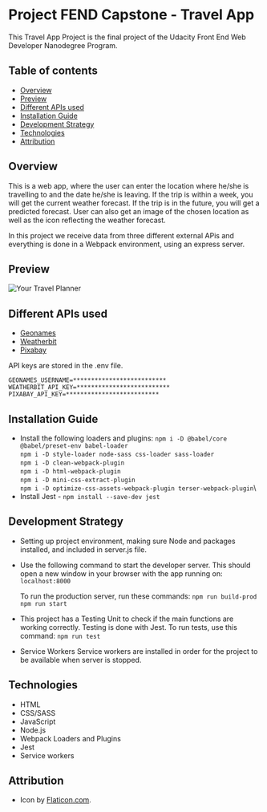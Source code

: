 # Project FEND Capstone - Travel App 
This Travel App Project is the final project of the Udacity Front End Web Developer Nanodegree Program.

## Table of contents
* [Overview](#overview)
* [Preview](#preview)
* [Different APIs used](#different-apis-used)
* [Installation Guide](#installation-guide)
* [Development Strategy](#development-strategy)
* [Technologies](#technologies)
* [Attribution](#attribution)

## Overview
This is a web app, where the user can enter the location where he/she is travelling to and the date he/she is leaving. If the trip is within a week, you will get the current weather forecast. If the trip is in the future, you will get a predicted forecast. User can also get an image of the chosen location as well as the icon reflecting the weather forecast.

In this project we receive data from three different external APis and everything is done in a Webpack environment, using an express server.

## Preview
![Your Travel Planner](demo.gif)

## Different APIs used 
* [Geonames](http://www.geonames.org/)
* [Weatherbit](https://www.weatherbit.io/)
* [Pixabay](https://pixabay.com/)

API keys are stored in the .env file.

`GEONAMES_USERNAME=**************************`\
`WEATHERBIT_API_KEY=**************************`\
`PIXABAY_API_KEY=**************************`


## Installation Guide
* Install the following loaders and plugins:
`npm i -D @babel/core @babel/preset-env babel-loader`\
`npm i -D style-loader node-sass css-loader sass-loader`\
`npm i -D clean-webpack-plugin`\
`npm i -D html-webpack-plugin`\
`npm i -D mini-css-extract-plugin`\
`npm i -D optimize-css-assets-webpack-plugin terser-webpack-plugin`\
* Install Jest - `npm install --save-dev jest`

## Development Strategy
* Setting up project environment, making sure Node and packages installed, and included in server.js file.
* Use the following command to start the developer server. 
  This should open a new window in your browser with the app running on:
  `localhost:8000`

  To run the production server, run these commands:
  `npm run build-prod`
  `npm run start`

* This project has a Testing Unit to check if the main functions are working correctly. Testing is done with Jest.
  To run tests, use this command:
 `npm run test`

* Service Workers
  Service workers are installed in order for the project to be available when server is stopped.


## Technologies
* HTML
* CSS/SASS
* JavaScript
* Node.js
* Webpack Loaders and Plugins
* Jest
* Service workers

## Attribution
* Icon by [Flaticon.com](https://www.flaticon.com/).